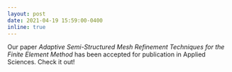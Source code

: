```yaml
---
layout: post
date: 2021-04-19 15:59:00-0400
inline: true
---
```


Our paper *Adaptive Semi-Structured Mesh Refinement Techniques for the Finite Element Method* has been accepted for publication in Applied Sciences. Check it out!
